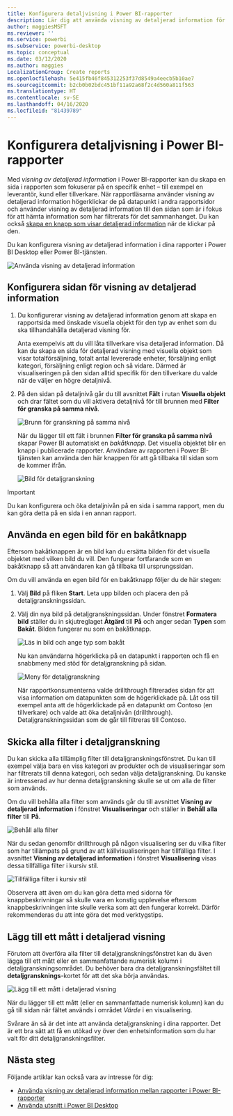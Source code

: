 ```yaml
---
title: Konfigurera detaljvisning i Power BI-rapporter
description: Lär dig att använda visning av detaljerad information för att öka detaljnivån för data på en ny rapportsida i Power BI-rapporter
author: maggiesMSFT
ms.reviewer: ''
ms.service: powerbi
ms.subservice: powerbi-desktop
ms.topic: conceptual
ms.date: 03/12/2020
ms.author: maggies
LocalizationGroup: Create reports
ms.openlocfilehash: 5e415fb46f845312253f37d8549a4eecb5b10ae7
ms.sourcegitcommit: b2cb0b02bdc451bf11a92a68f2c4d560a811f563
ms.translationtype: HT
ms.contentlocale: sv-SE
ms.lasthandoff: 04/16/2020
ms.locfileid: "81439789"
---
```

# <a name="set-up-drill-through-in-power-bi-reports"></a>Konfigurera detaljvisning i Power BI-rapporter
Med *visning av detaljerad information* i Power BI-rapporter kan du skapa en sida i rapporten som fokuserar på en specifik enhet – till exempel en leverantör, kund eller tillverkare. När rapportläsarna använder visning av detaljerad information högerklickar de på datapunkt i andra rapportsidor och använder visning av detaljerad information till den sidan som är i fokus för att hämta information som har filtrerats för det sammanhanget. Du kan också [skapa en knapp som visar detaljerad information](desktop-drill-through-buttons.md) när de klickar på den.

Du kan konfigurera visning av detaljerad information i dina rapporter i Power BI Desktop eller Power BI-tjänsten.

![Använda visning av detaljerad information](media/desktop-drillthrough/power-bi-drill-through-right-click.png)

## <a name="set-up-the-drill-through-destination-page"></a>Konfigurera sidan för visning av detaljerad information
1. Du konfigurerar visning av detaljerad information genom att skapa en rapportsida med önskade visuella objekt för den typ av enhet som du ska tillhandahålla detaljerad visning för. 

    Anta exempelvis att du vill låta tillverkare visa detaljerad information. Då kan du skapa en sida för detaljerad visning med visuella objekt som visar totalförsäljning, totalt antal levererade enheter, försäljning enligt kategori, försäljning enligt region och så vidare. Därmed är visualiseringen på den sidan alltid specifik för den tillverkare du valde när de väljer en högre detaljnivå.

2. På den sidan på detaljnivå går du till avsnittet **Fält** i rutan **Visuella objekt** och drar fältet som du vill aktivera detaljnivå för till brunnen med **Filter för granska på samma nivå**.

    ![Brunn för granskning på samma nivå](media/desktop-drillthrough/drillthrough_02.png)

    När du lägger till ett fält i brunnen **Filter för granska på samma nivå** skapar Power BI automatiskt en *bakåtknapp*. Det visuella objektet blir en knapp i publicerade rapporter. Användare av rapporten i Power BI-tjänsten kan använda den här knappen för att gå tillbaka till sidan som de kommer ifrån.

    ![Bild för detaljgranskning](media/desktop-drillthrough/drillthrough_03.png)

> [!IMPORTANT]
> Du kan konfigurera och öka detaljnivån på en sida i samma rapport, men du kan göra detta på en sida i en annan rapport.  



## <a name="use-your-own-image-for-a-back-button"></a>Använda en egen bild för en bakåtknapp    
 Eftersom bakåtknappen är en bild kan du ersätta bilden för det visuella objektet med vilken bild du vill. Den fungerar fortfarande som en bakåtknapp så att användaren kan gå tillbaka till ursprungssidan. 

Om du vill använda en egen bild för en bakåtknapp följer du de här stegen:

1. Välj **Bild** på fliken **Start**. Leta upp bilden och placera den på detaljgranskningssidan.

2. Välj din nya bild på detaljgranskningssidan. Under fönstret **Formatera bild** ställer du in skjutreglaget **Åtgärd** till **På** och anger sedan **Typen** som **Bakåt**. Bilden fungerar nu som en bakåtknapp.

    ![Läs in bild och ange typ som bakåt](media/desktop-drillthrough/drillthrough_05.png)

    
     Nu kan användarna högerklicka på en datapunkt i rapporten och få en snabbmeny med stöd för detaljgranskning på sidan. 

    ![Meny för detaljgranskning](media/desktop-drillthrough/drillthrough_04.png)

    När rapportkonsumenterna valde drillthrough filtrerades sidan för att visa information om datapunkten som de högerklickade på. Låt oss till exempel anta att de högerklickade på en datapunkt om Contoso (en tillverkare) och valde att öka detaljnivån (drillthrough). Detaljgranskningssidan som de går till filtreras till Contoso.

## <a name="pass-all-filters-in-drill-through"></a>Skicka alla filter i detaljgranskning

Du kan skicka alla tillämplig filter till detaljgranskningsfönstret. Du kan till exempel välja bara en viss kategori av produkter och de visualiseringar som har filtrerats till denna kategori, och sedan välja detaljgranskning. Du kanske är intresserad av hur denna detaljgranskning skulle se ut om alla de filter som används.

Om du vill behålla alla filter som används går du till avsnittet **Visning av detaljerad information** i fönstret **Visualiseringar** och ställer in **Behåll alla filter** till **På**. 

![Behåll alla filter](media/desktop-drillthrough/drillthrough_06.png)

När du sedan genomför drillthrough på någon visualisering ser du vilka filter som har tillämpats på grund av att källvisualiseringen har tillfälliga filter. I avsnittet **Visning av detaljerad information** i fönstret **Visualisering** visas dessa tillfälliga filter i kursiv stil. 

![Tillfälliga filter i kursiv stil](media/desktop-drillthrough/drillthrough_07.png)

Observera att även om du kan göra detta med sidorna för knappbeskrivningar så skulle vara en konstig upplevelse eftersom knappbeskrivningen inte skulle verka som att den fungerar korrekt. Därför rekommenderas du att inte göra det med verktygstips.

## <a name="add-a-measure-to-drill-through"></a>Lägg till ett mått i detaljerad visning

Förutom att överföra alla filter till detaljgranskningsfönstret kan du även lägga till ett mått eller en sammanfattande numerisk kolumn i detaljgranskningsområdet. Du behöver bara dra detaljgranskningsfältet till **detaljgransknings**-kortet för att det ska börja användas. 

![Lägg till ett mått i detaljerad visning](media/desktop-drillthrough/drillthrough_08.png)

När du lägger till ett mått (eller en sammanfattade numerisk kolumn) kan du gå till sidan när fältet används i området *Värde* i en visualisering.

Svårare än så är det inte att använda detaljgranskning i dina rapporter. Det är ett bra sätt att få en utökad vy över den enhetsinformation som du har valt för ditt detaljgranskningsfilter.

## <a name="next-steps"></a>Nästa steg

Följande artiklar kan också vara av intresse för dig:

* [Använda visning av detaljerad information mellan rapporter i Power BI-rapporter](desktop-cross-report-drill-through.md)
* [Använda utsnitt i Power BI Desktop](visuals/power-bi-visualization-slicers.md)

